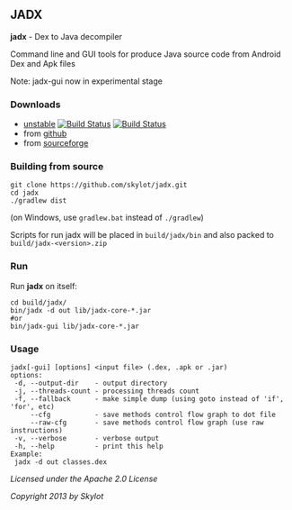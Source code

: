 ## JADX 
**jadx** - Dex to Java decompiler

Command line and GUI tools for produce Java source code from Android Dex and Apk files

Note: jadx-gui now in experimental stage


### Downloads
- [unstable](https://drone.io/github.com/skylot/jadx/files)
[![Build Status](https://drone.io/github.com/skylot/jadx/status.png)](https://drone.io/github.com/skylot/jadx/latest)
[![Build Status](https://travis-ci.org/skylot/jadx.png?branch=master)](https://travis-ci.org/skylot/jadx)
- from [github](https://github.com/skylot/jadx/releases)
- from [sourceforge](http://sourceforge.net/projects/jadx/files/) 


### Building from source  
    git clone https://github.com/skylot/jadx.git
    cd jadx
    ./gradlew dist
    
(on Windows, use `gradlew.bat` instead of `./gradlew`)

Scripts for run jadx will be placed in `build/jadx/bin`
and also packed to `build/jadx-<version>.zip`


### Run
Run **jadx** on itself:

    cd build/jadx/
    bin/jadx -d out lib/jadx-core-*.jar
    #or
    bin/jadx-gui lib/jadx-core-*.jar


### Usage
```
jadx[-gui] [options] <input file> (.dex, .apk or .jar)
options:
 -d, --output-dir    - output directory
 -j, --threads-count - processing threads count
 -f, --fallback      - make simple dump (using goto instead of 'if', 'for', etc)
     --cfg           - save methods control flow graph to dot file
     --raw-cfg       - save methods control flow graph (use raw instructions)
 -v, --verbose       - verbose output
 -h, --help          - print this help
Example:
 jadx -d out classes.dex
```

*Licensed under the Apache 2.0 License*

*Copyright 2013 by Skylot*
